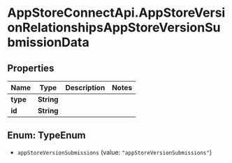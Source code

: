 # AppStoreConnectApi.AppStoreVersionRelationshipsAppStoreVersionSubmissionData

## Properties

Name | Type | Description | Notes
------------ | ------------- | ------------- | -------------
**type** | **String** |  | 
**id** | **String** |  | 



## Enum: TypeEnum


* `appStoreVersionSubmissions` (value: `"appStoreVersionSubmissions"`)




